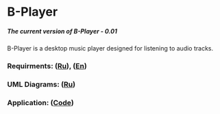 # B-Player
##### The current version of B-Player - 0.01
B-Player is a desktop music player designed for listening to audio tracks.
### Requirments: ([Ru](https://github.com/steppbol/B-Player/blob/master/docs/Project%20Documentation/SRS.md)), ([En](https://github.com/steppbol/B-Player/blob/master/docs/Project%20Documentation/SRS(EN).md))
### UML Diagrams: ([Ru](https://github.com/steppbol/B-Player/blob/master/docs/Project%20Documentation/UMLDiagrams/README.md))
### Application: ([Code](https://github.com/steppbol/B-Player/tree/master/src))
